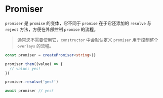 # Promiser

`promiser` 是 `promise` 的变体，它不同于 `promise` 在于它还添加的 `resolve` 与 `reject` 方法，方便在外部控制 `promise` 的流程。

> 通常您不需要使用它，`constructor` 中会默认定义 `promiser` 用于控制整个 `overlays` 的流程。

```ts
const promiser = createPromiser<string>()

promiser.then((value) => {
  // value: yes!
})

promiser.resolve('yes!')

await promiser // yes!
```
